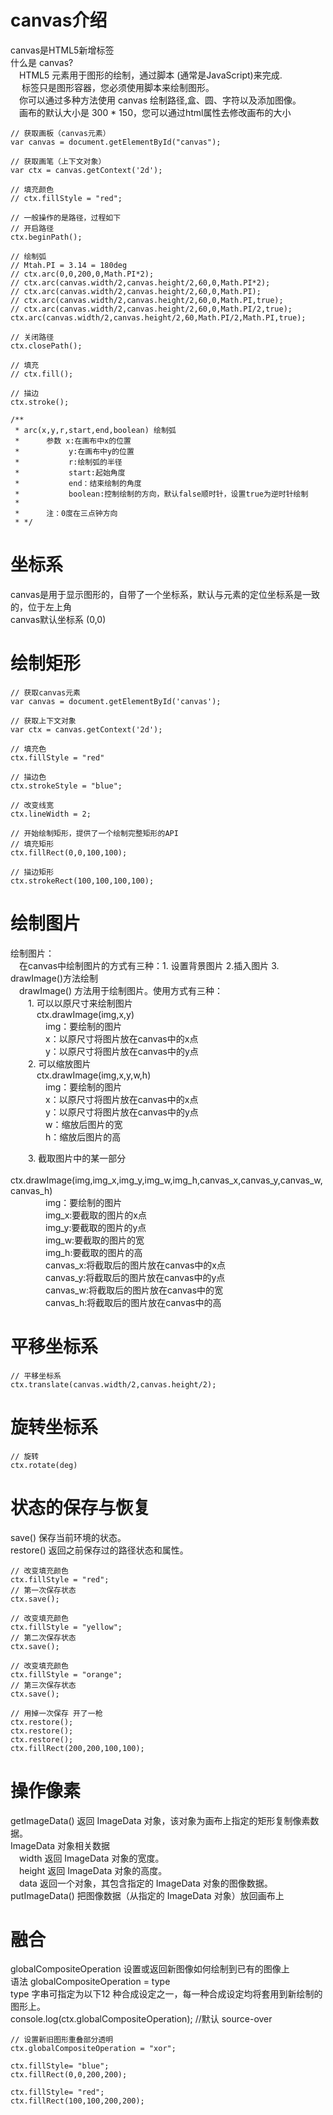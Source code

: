 # canvas介绍  
canvas是HTML5新增标签  
什么是 canvas?  
&emsp;HTML5 <canvas> 元素用于图形的绘制，通过脚本 (通常是JavaScript)来完成.  
&emsp;<canvas> 标签只是图形容器，您必须使用脚本来绘制图形。  
&emsp;你可以通过多种方法使用 canvas 绘制路径,盒、圆、字符以及添加图像。  
&emsp;画布的默认大小是 300 * 150，您可以通过html属性去修改画布的大小  
```  
// 获取画板（canvas元素）  
var canvas = document.getElementById("canvas");  

// 获取画笔（上下文对象）  
var ctx = canvas.getContext('2d');  

// 填充颜色  
// ctx.fillStyle = "red";  

// 一般操作的是路径，过程如下  
// 开启路径  
ctx.beginPath();  

// 绘制弧  
// Mtah.PI = 3.14 = 180deg  
// ctx.arc(0,0,200,0,Math.PI*2);  
// ctx.arc(canvas.width/2,canvas.height/2,60,0,Math.PI*2);  
// ctx.arc(canvas.width/2,canvas.height/2,60,0,Math.PI);  
// ctx.arc(canvas.width/2,canvas.height/2,60,0,Math.PI,true);  
// ctx.arc(canvas.width/2,canvas.height/2,60,0,Math.PI/2,true);  
ctx.arc(canvas.width/2,canvas.height/2,60,Math.PI/2,Math.PI,true);  

// 关闭路径  
ctx.closePath();  

// 填充  
// ctx.fill();  

// 描边  
ctx.stroke();  

/**  
 * arc(x,y,r,start,end,boolean) 绘制弧  
 *      参数 x:在画布中x的位置  
 *           y:在画布中y的位置  
 *           r:绘制弧的半径  
 *           start:起始角度  
 *           end：结束绘制的角度  
 *           boolean:控制绘制的方向，默认false顺时针，设置true为逆时针绘制  
 *  
 *      注：0度在三点钟方向  
 * */  
```  

# 坐标系  
canvas是用于显示图形的，自带了一个坐标系，默认与元素的定位坐标系是一致的，位于左上角  
canvas默认坐标系 (0,0)  

# 绘制矩形  
```  
// 获取canvas元素  
var canvas = document.getElementById('canvas');  

// 获取上下文对象  
var ctx = canvas.getContext('2d');  

// 填充色  
ctx.fillStyle = "red"  

// 描边色  
ctx.strokeStyle = "blue";  

// 改变线宽  
ctx.lineWidth = 2;  

// 开始绘制矩形，提供了一个绘制完整矩形的API  
// 填充矩形  
ctx.fillRect(0,0,100,100);  

// 描边矩形  
ctx.strokeRect(100,100,100,100);  
```  

# 绘制图片  
绘制图片：  
&emsp;在canvas中绘制图片的方式有三种：1. 设置背景图片  2.插入图片  3. drawImage()方法绘制  
&emsp;drawImage() 方法用于绘制图片。使用方式有三种：  
&emsp;&emsp;1. 可以以原尺寸来绘制图片  
&emsp;&emsp;&emsp;ctx.drawImage(img,x,y)  
&emsp;&emsp;&emsp;&emsp;img：要绘制的图片  
&emsp;&emsp;&emsp;&emsp;x：以原尺寸将图片放在canvas中的x点  
&emsp;&emsp;&emsp;&emsp;y：以原尺寸将图片放在canvas中的y点  
&emsp;&emsp;2. 可以缩放图片  
&emsp;&emsp;&emsp;ctx.drawImage(img,x,y,w,h)  
&emsp;&emsp;&emsp;&emsp;img：要绘制的图片  
&emsp;&emsp;&emsp;&emsp;x：以原尺寸将图片放在canvas中的x点  
&emsp;&emsp;&emsp;&emsp;y：以原尺寸将图片放在canvas中的y点  
&emsp;&emsp;&emsp;&emsp;w：缩放后图片的宽  
&emsp;&emsp;&emsp;&emsp;h：缩放后图片的高  

&emsp;&emsp;3. 截取图片中的某一部分  
&emsp;&emsp;&emsp;ctx.drawImage(img,img_x,img_y,img_w,img_h,canvas_x,canvas_y,canvas_w,canvas_h)  
&emsp;&emsp;&emsp;&emsp;img：要绘制的图片  
&emsp;&emsp;&emsp;&emsp;img_x:要截取的图片的x点  
&emsp;&emsp;&emsp;&emsp;img_y:要截取的图片的y点  
&emsp;&emsp;&emsp;&emsp;img_w:要截取的图片的宽  
&emsp;&emsp;&emsp;&emsp;img_h:要截取的图片的高  
&emsp;&emsp;&emsp;&emsp;canvas_x:将截取后的图片放在canvas中的x点  
&emsp;&emsp;&emsp;&emsp;canvas_y:将截取后的图片放在canvas中的y点  
&emsp;&emsp;&emsp;&emsp;canvas_w:将截取后的图片放在canvas中的宽  
&emsp;&emsp;&emsp;&emsp;canvas_h:将截取后的图片放在canvas中的高  

# 平移坐标系  
```  
// 平移坐标系  
ctx.translate(canvas.width/2,canvas.height/2);  
```  

# 旋转坐标系  
```  
// 旋转  
ctx.rotate(deg)  
```  

# 状态的保存与恢复  
save()	保存当前环境的状态。  
restore()	返回之前保存过的路径状态和属性。  
```  
// 改变填充颜色  
ctx.fillStyle = "red";  
// 第一次保存状态  
ctx.save();  

// 改变填充颜色  
ctx.fillStyle = "yellow";  
// 第二次保存状态  
ctx.save();  

// 改变填充颜色  
ctx.fillStyle = "orange";  
// 第三次保存状态  
ctx.save();  

// 用掉一次保存 开了一枪  
ctx.restore();  
ctx.restore();  
ctx.restore();  
ctx.fillRect(200,200,100,100);  
```  

# 操作像素  
getImageData()	返回 ImageData 对象，该对象为画布上指定的矩形复制像素数据。  
ImageData 对象相关数据  
&emsp;width	返回 ImageData 对象的宽度。  
&emsp;height	返回 ImageData 对象的高度。  
&emsp;data	返回一个对象，其包含指定的 ImageData 对象的图像数据。  
putImageData()	把图像数据（从指定的 ImageData 对象）放回画布上  

# 融合  
globalCompositeOperation	设置或返回新图像如何绘制到已有的图像上  
语法 globalCompositeOperation = type  
type 字串可指定为以下12 种合成设定之一，每一种合成设定均将套用到新绘制的图形上。  
console.log(ctx.globalCompositeOperation);  //默认 source-over  
```  
// 设置新旧图形重叠部分透明  
ctx.globalCompositeOperation = "xor";  

ctx.fillStyle= "blue";  
ctx.fillRect(0,0,200,200);  

ctx.fillStyle= "red";  
ctx.fillRect(100,100,200,200);  
```  
